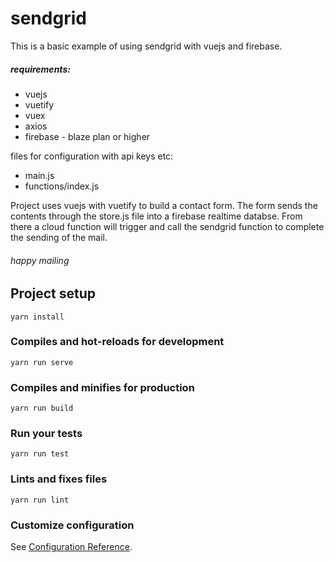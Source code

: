 # sendgrid

This is a basic example of using sendgrid with vuejs and firebase.

##### requirements:

* vuejs
* vuetify
* vuex
* axios
* firebase - blaze plan or higher

files for configuration with api keys etc:
* main.js
* functions/index.js

Project uses vuejs with vuetify to build a contact form. The form sends the contents through the store.js file into a firebase realtime databse. From there a cloud function will trigger and call the sendgrid function to complete the sending of the mail.

###### happy mailing

## Project setup
```
yarn install
```

### Compiles and hot-reloads for development
```
yarn run serve
```

### Compiles and minifies for production
```
yarn run build
```

### Run your tests
```
yarn run test
```

### Lints and fixes files
```
yarn run lint
```

### Customize configuration
See [Configuration Reference](https://cli.vuejs.org/config/).
